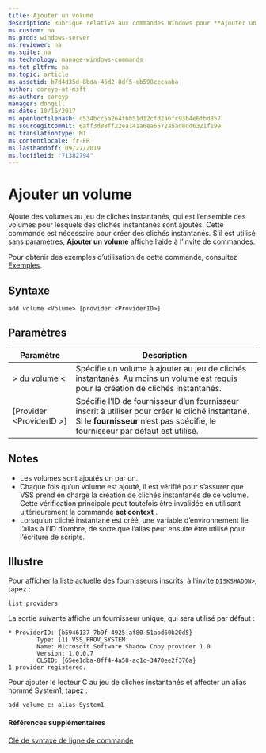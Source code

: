 ```yaml
---
title: Ajouter un volume
description: Rubrique relative aux commandes Windows pour **Ajouter un volume** -ajoute des volumes au jeu de clichés instantanés, qui est l’ensemble de volumes pour lesquels des clichés instantanés sont ajoutés.
ms.custom: na
ms.prod: windows-server
ms.reviewer: na
ms.suite: na
ms.technology: manage-windows-commands
ms.tgt_pltfrm: na
ms.topic: article
ms.assetid: b7d4d35d-8bda-46d2-8df5-eb598cecaaba
author: coreyp-at-msft
ms.author: coreyp
manager: dongill
ms.date: 10/16/2017
ms.openlocfilehash: c534bcc5a264fbb51d12cfd2a6fc93b4e6fbd857
ms.sourcegitcommit: 6aff3d88ff22ea141a6ea6572a5ad8dd6321f199
ms.translationtype: MT
ms.contentlocale: fr-FR
ms.lasthandoff: 09/27/2019
ms.locfileid: "71382794"
---
```

# <a name="add-volume"></a>Ajouter un volume



Ajoute des volumes au jeu de clichés instantanés, qui est l’ensemble des volumes pour lesquels des clichés instantanés sont ajoutés. Cette commande est nécessaire pour créer des clichés instantanés. S’il est utilisé sans paramètres, **Ajouter un volume** affiche l’aide à l’invite de commandes.

Pour obtenir des exemples d’utilisation de cette commande, consultez [Exemples](#BKMK_examples).

## <a name="syntax"></a>Syntaxe

```
add volume <Volume> [provider <ProviderID>]
```

## <a name="parameters"></a>Paramètres

|Paramètre|Description|
|---------|-----------|
|> du volume \<|Spécifie un volume à ajouter au jeu de clichés instantanés. Au moins un volume est requis pour la création de clichés instantanés.|
|[Provider \<ProviderID >]|Spécifie l’ID de fournisseur d’un fournisseur inscrit à utiliser pour créer le cliché instantané. Si le **fournisseur** n’est pas spécifié, le fournisseur par défaut est utilisé.|

## <a name="remarks"></a>Notes

-   Les volumes sont ajoutés un par un.
-   Chaque fois qu’un volume est ajouté, il est vérifié pour s’assurer que VSS prend en charge la création de clichés instantanés de ce volume. Cette vérification principale peut toutefois être invalidée en utilisant ultérieurement la commande **set context** .
-   Lorsqu’un cliché instantané est créé, une variable d’environnement lie l’alias à l’ID d’ombre, de sorte que l’alias peut ensuite être utilisé pour l’écriture de scripts.

## <a name="BKMK_examples"></a>Illustre

Pour afficher la liste actuelle des fournisseurs inscrits, à l’invite `DISKSHADOW>`, tapez :
```
list providers
```
La sortie suivante affiche un fournisseur unique, qui sera utilisé par défaut :
```
* ProviderID: {b5946137-7b9f-4925-af80-51abd60b20d5}
        Type: [1] VSS_PROV_SYSTEM
        Name: Microsoft Software Shadow Copy provider 1.0
        Version: 1.0.0.7
        CLSID: {65ee1dba-8ff4-4a58-ac1c-3470ee2f376a}
1 provider registered.
```
Pour ajouter le lecteur C au jeu de clichés instantanés et affecter un alias nommé System1, tapez :
```
add volume c: alias System1
```

#### <a name="additional-references"></a>Références supplémentaires

[Clé de syntaxe de ligne de commande](command-line-syntax-key.md)
